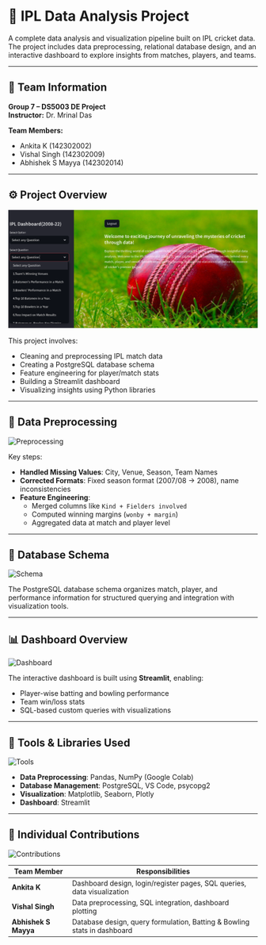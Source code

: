 # 🏏 IPL Data Analysis Project

A complete data analysis and visualization pipeline built on IPL cricket data. The project includes data preprocessing, relational database design, and an interactive dashboard to explore insights from matches, players, and teams.

---

## 📌 Team Information

**Group 7 – DS5003 DE Project**  
**Instructor:** Dr. Mrinal Das  

**Team Members:**
- Ankita K (142302002)
- Vishal Singh (142302009)
- Abhishek S Mayya (142302014)

---

## ⚙️ Project Overview

![Overview](folder/img1.png)


This project involves:
- Cleaning and preprocessing IPL match data
- Creating a PostgreSQL database schema
- Feature engineering for player/match stats
- Building a Streamlit dashboard
- Visualizing insights using Python libraries

---

## 🧹 Data Preprocessing

![Preprocessing](./images/slide3_img2.png)

Key steps:
- **Handled Missing Values**: City, Venue, Season, Team Names
- **Corrected Formats**: Fixed season format (2007/08 → 2008), name inconsistencies
- **Feature Engineering**:
  - Merged columns like `Kind + Fielders involved`
  - Computed winning margins (`wonby + margin`)
  - Aggregated data at match and player level

---

## 🧮 Database Schema

![Schema](./images/slide3_img3.png)

The PostgreSQL database schema organizes match, player, and performance information for structured querying and integration with visualization tools.

---

## 📊 Dashboard Overview

![Dashboard](./images/slide3_img4.png)

The interactive dashboard is built using **Streamlit**, enabling:
- Player-wise batting and bowling performance
- Team win/loss stats
- SQL-based custom queries with visualizations

---

## 🧰 Tools & Libraries Used

![Tools](./images/slide4_img5.png)

- **Data Preprocessing**: Pandas, NumPy (Google Colab)
- **Database Management**: PostgreSQL, VS Code, psycopg2
- **Visualization**: Matplotlib, Seaborn, Plotly
- **Dashboard**: Streamlit

---

## 👥 Individual Contributions

![Contributions](./images/slide5_img9.png)

| Team Member       | Responsibilities                                                                 |
|-------------------|----------------------------------------------------------------------------------|
| **Ankita K**       | Dashboard design, login/register pages, SQL queries, data visualization         |
| **Vishal Singh**   | Data preprocessing, SQL integration, dashboard plotting                         |
| **Abhishek S Mayya** | Database design, query formulation, Batting & Bowling stats in dashboard     |


